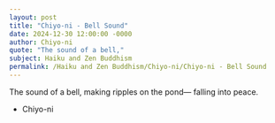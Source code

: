 ```yaml
---
layout: post
title: "Chiyo-ni - Bell Sound"
date: 2024-12-30 12:00:00 -0000
author: Chiyo-ni
quote: "The sound of a bell,"
subject: Haiku and Zen Buddhism
permalink: /Haiku and Zen Buddhism/Chiyo-ni/Chiyo-ni - Bell Sound
---
```


The sound of a bell,
making ripples on the pond—
falling into peace.

- Chiyo-ni
